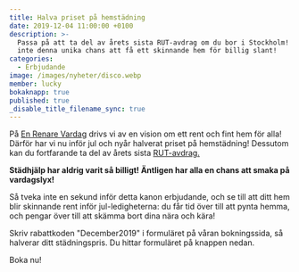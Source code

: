 ```yaml
---
title: Halva priset på hemstädning
date: 2019-12-04 11:00:00 +0100
description: >-
  Passa på att ta del av årets sista RUT-avdrag om du bor i Stockholm! Missa
  inte denna unika chans att få ett skinnande hem för billig slant!
categories:
  - Erbjudande
image: /images/nyheter/disco.webp
member: lucky
bokaknapp: true
published: true
_disable_title_filename_sync: true
---
```


P&aring; [En Renare Vardag](/privat/hemstadning/) drivs vi av en vision om ett rent och fint hem för alla\! D&auml;rför har vi nu inför jul och ny&aring;r halverat priset p&aring; hemst&auml;dning\! Dessutom kan du fortfarande ta del av &aring;rets sista [RUT-avdrag.](https://enrenarevardag.se/vanliga-fragor/#rut-avdrag)

**St&auml;dhj&auml;lp har aldrig varit s&aring; billigt\! &Auml;ntligen har alla en chans att smaka p&aring; vardagslyx\!**

S&aring; tveka inte en sekund inför detta kanon erbjudande, och se till att ditt hem blir skinnande rent inför jul-ledigheterna: du f&aring;r tid över till att pynta hemma, och pengar över till att sk&auml;mma bort dina n&auml;ra och k&auml;ra\!

Skriv rabattkoden "December2019" i formul&auml;ret p&aring; v&aring;ran bokningssida, s&aring; halverar ditt st&auml;dningspris. Du hittar formul&auml;ret p&aring; knappen nedan.

Boka nu\!